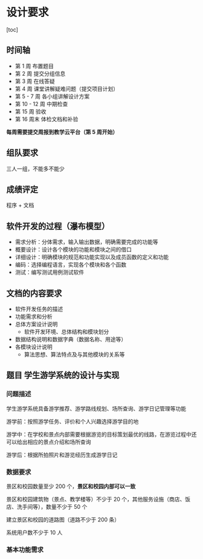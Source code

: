 # 设计要求
[toc]

## 时间轴
- 第 1 周  布置题目
- 第 2 周  提交分组信息
- 第 3 周  在线答疑
- 第 4 周  课堂讲解疑难问题（提交项目计划）
- 第 5 - 7 周  各小组讲解设计方案
- 第 10 - 12 周  中期检查
- 第 15 周  验收
- 第 16 周末  体检文档和补验 

**每周需要提交周报到教学云平台（第 5 周开始）**

## 组队要求

三人一组，不能多不能少

## 成绩评定

程序 + 文档

## 软件开发的过程（瀑布模型）

- 需求分析：分体需求，输入输出数据，明确需要完成的功能等
- 概要设计：设计各个模块的功能和模块之间的借口
- 详细设计：明确模块的规范和功能实现以及成员函数的定义和功能
- 编码：选择编程语言，实现各个模块和各个函数
- 测试：编写测试用例测试软件

## 文档的内容要求

- 软件开发任务的描述
- 功能需求和分析
- 总体方案设计说明
    - 软件开发环境、总体结构和模块划分
- 数据结构说明和数据字典（数据名称、用途等）
- 各模块设计说明
    - 算法思想、算法特点及与其他模块的关系等

## 题目 学生游学系统的设计与实现

### 问题描述

学生游学系统具备游学推荐、游学路线规划、场所查询、游学日记管理等功能

游学前：按照游学任务、评价和个人兴趣选择游学目的地

游学中：在学校和景点内部需要根据游览的目标策划最优的线路，在游览过程中还可以给出相应的景点介绍和场所查询

游学后：根据所拍照片和游览经历生成游学日记

### 数据要求
景区和校园数量至少 200 个，**景区和校园内部可以一致**

景区和校园建筑物（景点、教学楼等）不少于 20 个，其他服务设施（商店、饭店、洗手间等），数量不少于 50 个

建立景区和校园的道路图（道路不少于 200 条）

系统用户数不少于 10 人

### 基本功能需求